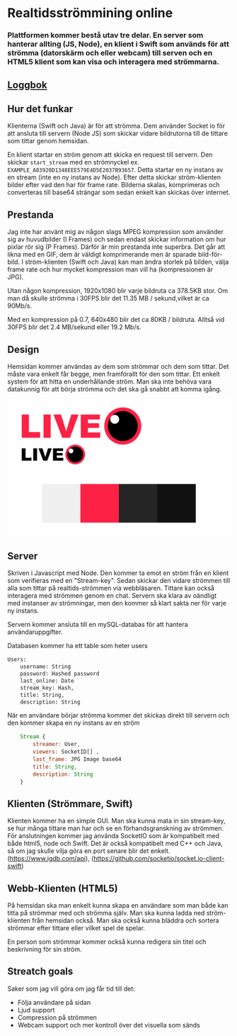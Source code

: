 # Realtidsströmmining online

### Plattformen kommer bestå utav tre delar. En server som hanterar allting (JS, Node), en klient i Swift som används för att strömma (datorskärm och eller webcam) till serven och en HTML5 klient som kan visa och interagera med strömmarna.

## [Loggbok](https://github.com/Yogsther/LIVE/wiki/Loggbok)

## Hur det funkar

Klienterna (Swift och Java) är för att strömma. Dem använder Socket io för att ansluta till servern (Node JS) som skickar vidare bildrutorna till de tittare som tittar genom hemsidan.

En klient startar en ström genom att skicka en request till servern. Den skickar ```start_stream``` med en strömnyckel ex. ```EXAMPLE_A83920D1348EEE579E4D5E2037B93657```. Detta startar en ny instans av en stream (inte en ny instans av Node). Efter detta skickar ström-klienten bilder efter vad den har för frame rate. Bilderna skalas, komprimeras och converteras till base64 strängar som sedan enkelt kan skickas över internet.

## Prestanda

Jag inte har använt mig av någon slags MPEG kompression som använder sig av huvudbilder (I Frames) och sedan endast skickar information om hur pixlar rör sig (P Frames). Därför är min prestanda inte superbra. Det går att likna med en GIF, dem är väldigt komprimerande men är sparade bild-för-bild. I ström-klienten (Swift och Java) kan man ändra storlek på bilden, välja frame rate och hur mycket kompression man vill ha (kompressionen är JPG).

Utan någon kompression, 1920x1080 blir varje bildruta ca 378.5KB stor. Om man då skulle strömma i 30FPS blir det 11.35 MB / sekund,vilket är ca 90Mb/s. 

Med en kompression på 0.7, 640x480 blir det ca 80KB / bildruta. Alltså vid 30FPS blir det 2.4 MB/sekund eller 19.2 Mb/s.


## Design

Hemsidan kommer användas av dem som strömmar och dem som tittar. Det måste vara enkelt får begge, men framförallt för den som tittar. Ett enkelt system för att hitta en underhållande ström. Man ska inte behöva vara datakunnig för att börja strömma och det ska gå snabbt att komma igång.

![Design scheme](resources/design.png)

## Server
Skriven i Javascript med Node. Den kommer ta emot en ström från en klient som verifieras med en "Stream-key". Sedan skickar den vidare strömmen till alla som tittar på realtids-strömmen via webbläsaren. Tittare kan också interagera med strömmen genom en chat. Servern ska klara av oändligt med instanser av strömningar, men den kommer så klart sakta ner för varje ny instans.

Servern kommer ansluta till en mySQL-databas för att hantera användaruppgifter. 

Databasen kommer ha ett table som heter users

```
Users:
    username: String
    password: Hashed password
    last_online: Date
    stream_key: Hash,
    title: String,
    description: String
```

När en användare börjar strömma kommer det skickas direkt till servern och den kommer skapa en ny instans av en ström

```javascript
    Stream {
        streamer: User,
        viewers: SocketID[] ,
        last_frame: JPG Image base64
        title: String,
        description: String
    }
```


## Klienten (Strömmare, Swift)

Klienten kommer ha en simple GUI. Man ska kunna mata in sin stream-key, se hur många tittare man har och se en förhandsgranskning av strömmen.
För anslutningen kommer jag använda SocketIO som är kompatibelt med både html5, node och Swift. Det är också kompatibelt med C++ och Java, så om jag skulle vilja göra en port senare blir det enkelt. 
(https://www.igdb.com/api), 
(https://github.com/socketio/socket.io-client-swift)

## Webb-Klienten (HTML5)

På hemsidan ska man enkelt kunna skapa en användare som man både kan titta på strömmar med och strömma själv. Man ska kunna ladda ned ström-klienten från hemsidan också. Man ska också kunna bläddra och sortera strömmar efter tittare eller vilket spel de spelar.

En person som strömmar kommer också kunna redigera sin titel och beskrivning för sin ström. 


## Streatch goals

Saker som jag vill göra om jag får tid till det:
 * Följa användare på sidan
 * Ljud support
 * Compression på strömmen
 * Webcam support och mer kontroll över det visuella som sänds
